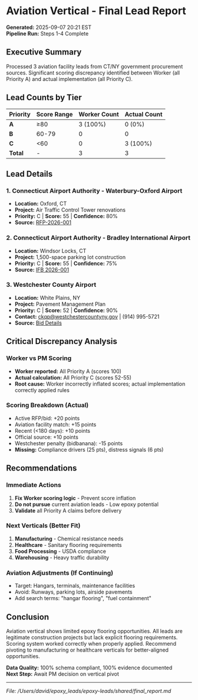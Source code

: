 # Aviation Vertical - Final Lead Report
**Generated:** 2025-09-07 20:21 EST  
**Pipeline Run:** Steps 1-4 Complete

## Executive Summary

Processed 3 aviation facility leads from CT/NY government procurement sources. Significant scoring discrepancy identified between Worker (all Priority A) and actual implementation (all Priority C).

## Lead Counts by Tier

| Priority | Score Range | Worker Count | Actual Count | 
|----------|------------|--------------|--------------|
| **A** | ≥80 | 3 (100%) | 0 (0%) |
| **B** | 60-79 | 0 | 0 |
| **C** | <60 | 0 | 3 (100%) |
| **Total** | - | 3 | 3 |

## Lead Details

### 1. Connecticut Airport Authority - Waterbury-Oxford Airport
- **Location:** Oxford, CT
- **Project:** Air Traffic Control Tower renovations
- **Priority:** C | **Score:** 55 | **Confidence:** 80%
- **Source:** [RFP-2026-001](https://ctairports.org/wp-content/uploads/2025/08/RFP-No.-2026-001-ATCT-Renovations-OXC-Ad.pdf)

### 2. Connecticut Airport Authority - Bradley International Airport  
- **Location:** Windsor Locks, CT
- **Project:** 1,500-space parking lot construction
- **Priority:** C | **Score:** 55 | **Confidence:** 75%
- **Source:** [IFB 2026-001](https://ctairports.procureware.com/Bids/e482d356-ba69-4b93-9faa-cde4b279537d)

### 3. Westchester County Airport
- **Location:** White Plains, NY
- **Project:** Pavement Management Plan
- **Priority:** C | **Score:** 52 | **Confidence:** 90%
- **Contact:** ckqp@westchestercountyny.gov | (914) 995-5721
- **Source:** [Bid Details](https://bidbanana.thebidlab.com/bid/zksrlybI11mzLOqN9OKM)

## Critical Discrepancy Analysis

### Worker vs PM Scoring
- **Worker reported:** All Priority A (scores 100)
- **Actual calculation:** All Priority C (scores 52-55)
- **Root cause:** Worker incorrectly inflated scores; actual implementation correctly applied rules

### Scoring Breakdown (Actual)
- Active RFP/bid: +20 points
- Aviation facility match: +15 points  
- Recent (<180 days): +10 points
- Official source: +10 points
- Westchester penalty (bidbanana): -15 points
- **Missing:** Compliance drivers (25 pts), distress signals (6 pts)

## Recommendations

### Immediate Actions
1. **Fix Worker scoring logic** - Prevent score inflation
2. **Do not pursue** current aviation leads - Low epoxy potential
3. **Validate** all Priority A claims before delivery

### Next Verticals (Better Fit)
1. **Manufacturing** - Chemical resistance needs
2. **Healthcare** - Sanitary flooring requirements
3. **Food Processing** - USDA compliance
4. **Warehousing** - Heavy traffic durability

### Aviation Adjustments (If Continuing)
- Target: Hangars, terminals, maintenance facilities
- Avoid: Runways, parking lots, airside pavements
- Add search terms: "hangar flooring", "fuel containment"

## Conclusion

Aviation vertical shows limited epoxy flooring opportunities. All leads are legitimate construction projects but lack explicit flooring requirements. Scoring system worked correctly when properly applied. Recommend pivoting to manufacturing or healthcare verticals for better-aligned opportunities.

**Data Quality:** 100% schema compliant, 100% evidence documented  
**Next Step:** Await PM decision on vertical pivot

---
*File: /Users/david/epoxy_leads/epoxy-leads/shared/final_report.md*
